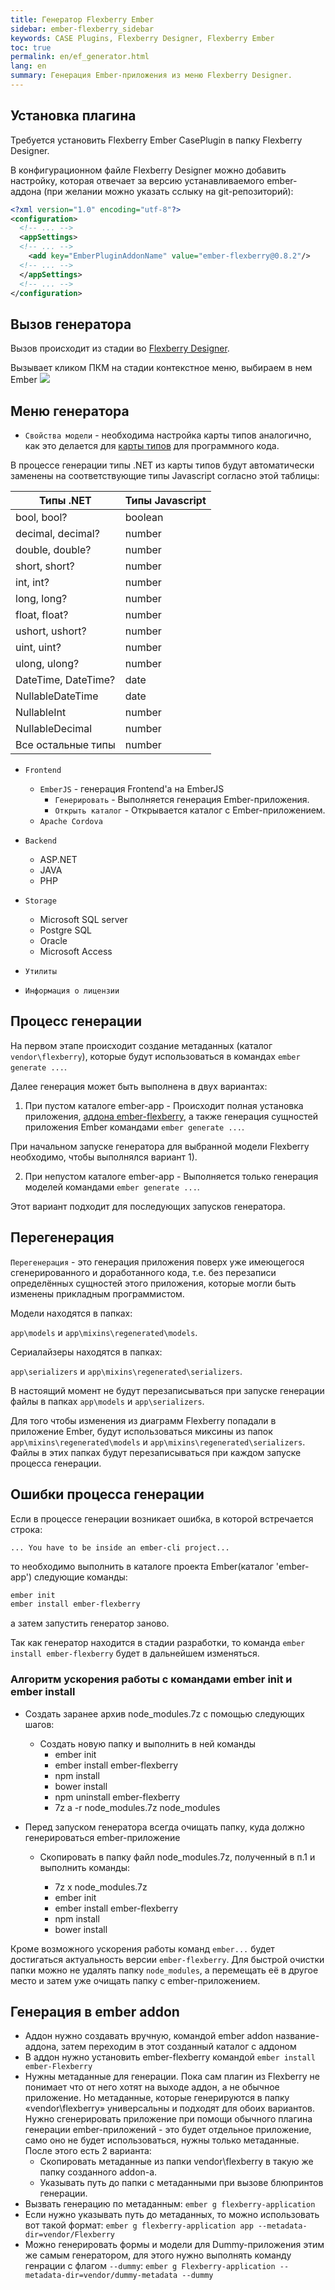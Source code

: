 ```yaml
---
title: Генератор Flexberry Ember
sidebar: ember-flexberry_sidebar
keywords: CASE Plugins, Flexberry Designer, Flexberry Ember
toc: true
permalink: en/ef_generator.html
lang: en
summary: Генерация Ember-приложения из меню Flexberry Designer.
---
```


## Установка плагина

Требуется установить Flexberry Ember CasePlugin в папку Flexberry Designer.

В конфигурационном файле Flexberry Designer можно добавить настройку, которая отвечает за версию устанавливаемого ember-аддона (при желании можно указать сслыку на git-репозиторий):

```xml
<?xml version="1.0" encoding="utf-8"?>
<configuration>
  <!-- ... -->
  <appSettings>
  <!-- ... -->
    <add key="EmberPluginAddonName" value="ember-flexberry@0.8.2"/>
  <!-- ... -->
  </appSettings>
  <!-- ... -->
</configuration>
```

## Вызов генератора

Вызов происходит из стадии во [Flexberry Designer](fd_landing_page.html).

Вызывает кликом ПКМ на стадии контекстное меню, выбираем в нем Ember
![](/images/pages/products/flexberry-ember/ember-flexberry/generation/Ember-plugin-menu.jpg)

## Меню генератора

* `Свойства модели` - необходима настройка карты типов аналогично, как это делается для [карты типов](fd_types-map.html) для программного кода.

В процессе генерации типы .NET из карты типов будут автоматически заменены на соответствующие типы Javascript согласно этой таблицы:

| Типы .NET | Типы Javascript
|-----------|----------------|
| bool, bool? | boolean |
| decimal, decimal? | number |
| double, double? | number |
| short, short? | number |
| int, int? | number |
| long, long? | number |
| float, float? | number |
| ushort, ushort? | number |
| uint, uint? | number |
| ulong, ulong? | number |
| DateTime, DateTime? | date |
| NullableDateTime | date |
| NullableInt | number |
| NullableDecimal | number |
| Все остальные типы | number |

* `Frontend`

  * `EmberJS` - генерация Frontend'a на EmberJS
    * `Генерировать` - Выполняется генерация Ember-приложения.
    * `Открыть каталог` - Открывается каталог с Ember-приложением.
  * `Apache Cordova`

* `Backend`
  * ASP.NET
  * JAVA
  * PHP

* `Storage`
  * Microsoft SQL server
  * Postgre SQL
  * Oracle
  * Microsoft Access

* `Утилиты`
* `Информация о лицензии`

## Процесс генерации

На первом этапе происходит создание метаданных (каталог `vendor\flexberry`), которые будут использоваться в командах `ember generate ...`.

Далее генерация может быть выполнена в двух вариантах:

1) При пустом каталоге ember-app - Происходит полная установка приложения, [аддона ember-flexberry](https://github.com/Flexberry/ember-flexberry), а также генерация сущностей приложения Ember командами `ember generate ...`.

При начальном запуске генератора для выбранной модели Flexberry необходимо, чтобы выполнялся вариант 1).

2) При непустом каталоге ember-app - Выполняется только генерация моделей командами `ember generate ...`.

Этот вариант подходит для последующих запусков генератора.

## Перегенерация

`Перегенерация` - это генерация приложения поверх уже имеющегося сгенерированного и доработанного кода, т.е. без перезаписи определённых сущностей этого приложения, которые могли быть изменены прикладным программистом.

Модели находятся в папках:

`app\models` и `app\mixins\regenerated\models`.

Сериалайзеры находятся в папках:

`app\serializers` и `app\mixins\regenerated\serializers`.

В настоящий момент не будут перезаписываться при запуске генерации файлы в папках `app\models` и `app\serializers`.

Для того чтобы изменения из диаграмм Flexberry попадали в приложение Ember, будут использоваться миксины из папок `app\mixins\regenerated\models` и `app\mixins\regenerated\serializers`. Файлы в этих папках будут перезаписываться при каждом запуске процесса генерации.

## Ошибки процесса генерации

Если в процессе генерации возникает ошибка, в которой встречается строка:

`... You have to be inside an ember-cli project...`

то необходимо выполнить в каталоге проекта Ember(каталог 'ember-app') следующие команды:

```bash
ember init
ember install ember-flexberry
```

а затем запустить генератор заново.

Так как генератор находится в стадии разработки, то команда `ember install ember-flexberry` будет в дальнейшем изменяться.

### Алгоритм ускорения работы с командами ember init и ember install

* Создать заранее архив node_modules.7z с помощью следующих шагов:

  * Создать новую папку и выполнить в ней команды
    * ember init
    * ember install ember-flexberry
    * npm install
    * bower install
    * npm uninstall ember-flexberry
    * 7z a -r node_modules.7z node_modules

* Перед запуском генератора всегда очищать папку, куда должно генерироваться ember-приложение

  * Скопировать в папку файл node_modules.7z, полученный в п.1 и выполнить команды:

    * 7z x node_modules.7z
    * ember init
    * ember install ember-flexberry
    * npm install
    * bower install

Кроме возможного ускорения работы команд `ember...` будет достигаться актуальность версии `ember-flexberry`.
Для быстрой очистки папки можно не удалять папку `node_modules`, а перемещать её в другое место и затем уже очищать папку с ember-приложением.

## Генерация в ember addon

* Аддон нужно создавать вручную, командой ember addon название-аддона, затем переходим в этот созданный каталог с аддоном
* В аддон нужно установить ember-flexberry командой `ember install ember-Flexberry`
* Нужны метаданные для генерации. Пока сам плагин из Flexberry не понимает что от него хотят на выходе аддон, а не обычное приложение. Но метаданные, которые генерируются в папку «vendor\flexberry» универсальны и подходят для обоих вариантов. Нужно сгенерировать приложение при помощи обычного плагина генерации ember-приложений - это будет отдельное приложение, само оно не будет использоваться, нужны только метаданные. После этого есть 2 варианта:
  * Скопировать метаданные из папки vendor\flexberry в такую же папку созданного addon-а.
  * Указывать путь до папки с метаданными при вызове блюпринтов генерации.
* Вызвать генерацию по метаданным: `ember g flexberry-application`
* Если нужно указывать путь до метаданных, то можно использовать вот такой формат: `ember g flexberry-application app --metadata-dir=vendor/Flexberry`
* Можно генерировать формы и модели для Dummy-приложения этим же самым генератором, для этого нужно выполнять команду генрации с флагом `--dummy`: `ember g Flexberry-application --metadata-dir=vendor/dummy-metadata --dummy`
